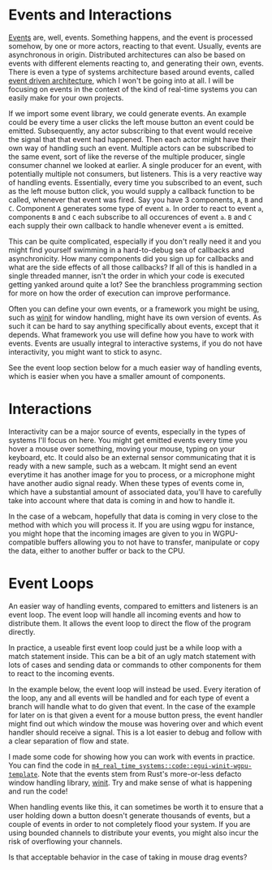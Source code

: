 # Events and Interactions
[Events][0] are, well, events. Something happens, and the event is processed somehow, by one or more actors,
reacting to that event. Usually, events are asynchronous in origin. Distributed architectures can also be
based on events with different elements reacting to, and generating their own, events. There is even a type of systems
architecture based around events, called [event driven architecture][1], which I won't be going into at all. I
will be focusing on events in the context of the kind of real-time systems you can easily make for your own
projects.

If we import some event library, we could generate events. An example could be every time a user clicks the
left mouse button an event could be emitted. Subsequently, any actor subscribing to that event would receive
the signal that that event had happened. Then each actor might have their own way of handling such an event.
Multiple actors can be subscribed to the same event, sort of like the reverse of the multiple producer,
single consumer channel we looked at earlier. A single producer for an event, with potentially multiple
not consumers, but listeners. This is a very reactive way of handling events. Essentially, every time you
subscribed to an event, such as the left mouse button click, you would supply a callback function to be
called, whenever that event was fired. Say you have 3 components, ```A```, ```B``` and ```C```. Component
```A``` generates some type of event ```a```. In order to react to event ```a```, components ```B``` and
```C``` each subscribe to all occurences of event ```a```. ```B``` and ```C``` each supply their own callback
to handle whenever event ```a``` is emitted.

This can be quite complicated, especially if you don't really need it and you might find yourself swimming in
a hard-to-debug sea of callbacks and asynchronicity. How many components did you sign up for callbacks and
what are the side effects of all those callbacks? If all of this is handled in a single threaded manner,
isn't the order in which your code is executed getting yanked around quite a lot? See the branchless
programming section for more on how the order of execution can improve performance.

Often you can define your own events, or a framework you might be using, such as [winit][2] for window handling,
might have its own version of events. As such it can be hard to say anything specifically about events, except
that it depends. What framework you use will define how you have to work with events. Events are usually integral
to interactive systems, if you do not have interactivity, you might want to stick to async.

See the event loop section below for a much easier way of handling events, which is easier when you have a smaller
amount of components.

# Interactions
Interactivity can be a major source of events, especially in the types of systems I'll focus on here.
You might get emitted events every time you hover a mouse over something, moving your mouse, typing on your
keyboard, etc. It could also be an external sensor communicating that it is ready with a new sample, such as
a webcam. It might send an event everytime it has another image for you to process, or a microphone might
have another audio signal ready. When these types of events come in, which have a substantial amount of associated
data, you'll have to carefully take into account where that data is coming in and how to handle it.

In the case of a webcam, hopefully that data is coming in very close to the method with which you will process it.
If you are using wgpu for instance, you might hope that the incoming images are given to you in WGPU-compatible
buffers allowing you to not have to transfer, manipulate or copy the data, either to another buffer or back to the CPU.

# Event Loops
An easier way of handling events, compared to emitters and listeners is an event loop. The event loop will handle
all incoming events and how to distribute them. It allows the event loop to direct the flow of the program directly.

In practice, a useable first event loop could just be a while loop with a match statement inside. This can be a
bit of an ugly match statement with lots of cases and sending data or commands to other components for them to
react to the incoming events.

In the example below, the event loop will instead be used. Every iteration of the loop, any and all events
will be handled and for each type of event a branch will handle what to do given that event. In the case
of the example for later on is that given a event for a mouse button press, the event handler might find out
which window the mouse was hovering over and which event handler should receive a signal.
This is a lot easier to debug and follow with a clear separation of flow and state.

I made some code for showing how you can work with events in practice. You can find the code in
[```m4_real_time_systems::code::egui-winit-wgpu-template```][3]. Note that the events stem from
Rust's more-or-less defacto window handling library, [winit][2]. Try and make sense of what is happening
and run the code!

When handling events like this, it can sometimes be worth it to ensure that a user holding down a button
doesn't generate thousands of events, but a couple of events in order to not completely flood your system. If you
are using bounded channels to distribute your events, you might also incur the risk of overflowing your channels.

Is that acceptable behavior in the case of taking in mouse drag events?

[0]: https://en.wikipedia.org/wiki/Event_(computing)
[1]: https://en.wikipedia.org/wiki/Event-driven_architecture
[2]: https://github.com/rust-windowing/winit
[3]: https://github.com/absorensen/the-guide/tree/main/m4_real_time_systems/code/egui-winit-wgpu-template
